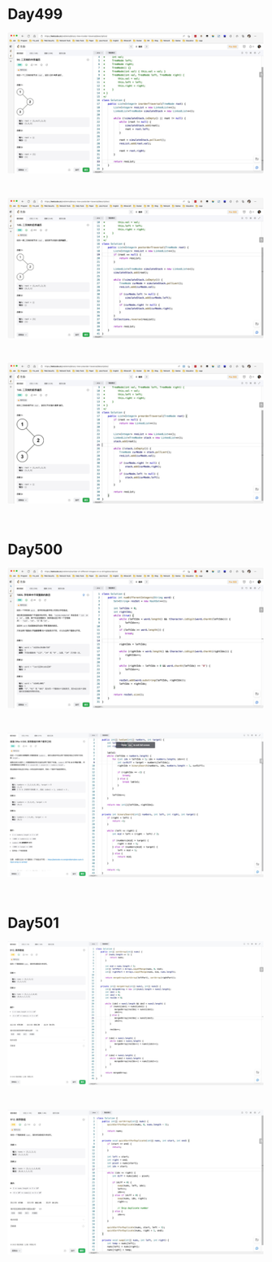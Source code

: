 # Day499

![day499-01](assets/day499-01.png)

&nbsp;

![day499-02](assets/day499-02.png)

&nbsp;

![day499-03](assets/day499-03.png)

&nbsp;

# Day500

![day500-01](assets/day500-01.png)

&nbsp;

![day500-02](assets/day500-02.png)

&nbsp;

# Day501

![day501-01](assets/day501-01.png)

&nbsp;

![day501-02](assets/day501-02.png)









